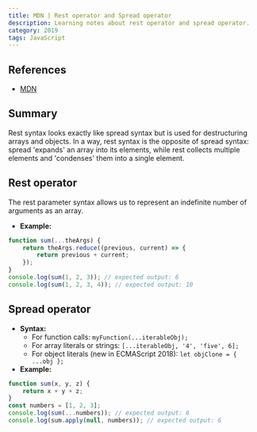 ```yaml
---
title: MDN | Rest operator and Spread operator
description: Learning notes about rest operator and spread operator.
category: 2019
tags: JavaScript
---
```


## References

- [MDN](https://developer.mozilla.org/en-US/)

## Summary

Rest syntax looks exactly like spread syntax but is used for destructuring arrays and objects. In a way, rest syntax is the opposite of spread syntax: spread 'expands' an array into its elements, while rest collects multiple elements and 'condenses' them into a single element.

## Rest operator

The rest parameter syntax allows us to represent an indefinite number of arguments as an array.

- **Example:**

```js
function sum(...theArgs) {
	return theArgs.reduce((previous, current) => {
		return previous + current;
	});
}
console.log(sum(1, 2, 3)); // expected output: 6
console.log(sum(1, 2, 3, 4)); // expected output: 10
```

## Spread operator

- **Syntax:**
  - For function calls: `myFunction(...iterableObj);`
  - For array literals or strings: `[...iterableObj, '4', 'five', 6];`
  - For object literals (new in ECMAScript 2018): `let objClone = { ...obj };`
- **Example:**

```js
function sum(x, y, z) {
	return x + y + z;
}
const numbers = [1, 2, 3];
console.log(sum(...numbers)); // expected output: 6
console.log(sum.apply(null, numbers)); // expected output: 6
```

